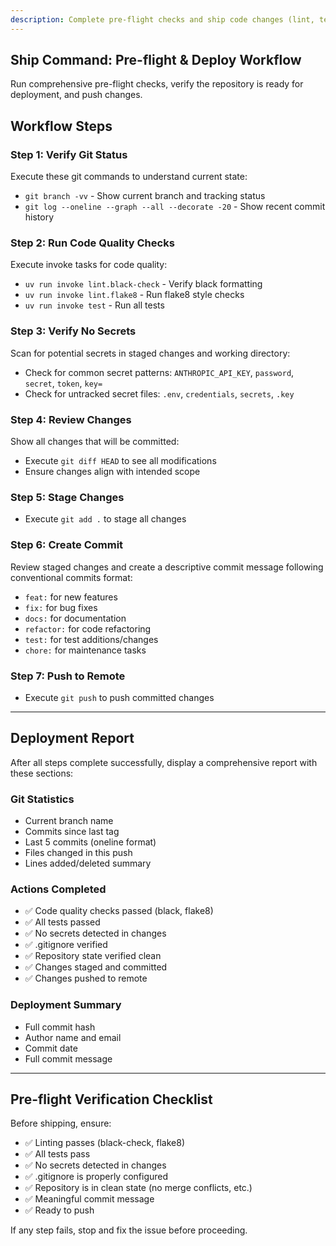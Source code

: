 ```yaml
---
description: Complete pre-flight checks and ship code changes (lint, test, secrets check, commit, push)
---
```


## Ship Command: Pre-flight & Deploy Workflow

Run comprehensive pre-flight checks, verify the repository is ready for deployment, and push changes.

## Workflow Steps

### Step 1: Verify Git Status

Execute these git commands to understand current state:
- `git branch -vv` - Show current branch and tracking status
- `git log --oneline --graph --all --decorate -20` - Show recent commit history

### Step 2: Run Code Quality Checks

Execute invoke tasks for code quality:
- `uv run invoke lint.black-check` - Verify black formatting
- `uv run invoke lint.flake8` - Run flake8 style checks
- `uv run invoke test` - Run all tests

### Step 3: Verify No Secrets

Scan for potential secrets in staged changes and working directory:
- Check for common secret patterns: `ANTHROPIC_API_KEY`, `password`, `secret`, `token`, `key=`
- Check for untracked secret files: `.env`, `credentials`, `secrets`, `.key`

### Step 4: Review Changes

Show all changes that will be committed:
- Execute `git diff HEAD` to see all modifications
- Ensure changes align with intended scope

### Step 5: Stage Changes

- Execute `git add .` to stage all changes

### Step 6: Create Commit

Review staged changes and create a descriptive commit message following conventional commits format:
- `feat:` for new features
- `fix:` for bug fixes
- `docs:` for documentation
- `refactor:` for code refactoring
- `test:` for test additions/changes
- `chore:` for maintenance tasks

### Step 7: Push to Remote

- Execute `git push` to push committed changes

---

## Deployment Report

After all steps complete successfully, display a comprehensive report with these sections:

### Git Statistics
- Current branch name
- Commits since last tag
- Last 5 commits (oneline format)
- Files changed in this push
- Lines added/deleted summary

### Actions Completed
- ✅ Code quality checks passed (black, flake8)
- ✅ All tests passed
- ✅ No secrets detected in changes
- ✅ .gitignore verified
- ✅ Repository state verified clean
- ✅ Changes staged and committed
- ✅ Changes pushed to remote

### Deployment Summary
- Full commit hash
- Author name and email
- Commit date
- Full commit message

---

## Pre-flight Verification Checklist

Before shipping, ensure:
- ✅ Linting passes (black-check, flake8)
- ✅ All tests pass
- ✅ No secrets detected in changes
- ✅ .gitignore is properly configured
- ✅ Repository is in clean state (no merge conflicts, etc.)
- ✅ Meaningful commit message
- ✅ Ready to push

If any step fails, stop and fix the issue before proceeding.
